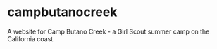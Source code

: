 campbutanocreek
===============

A website for Camp Butano Creek - a Girl Scout summer camp on the California coast.

